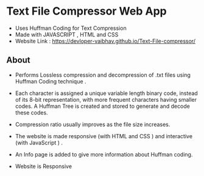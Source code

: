 <!-- Author : Vaibhav Kumar Sinha   -->

# Text File Compressor Web App

* Uses Huffman Coding for Text Compression
* Made with JAVASCRIPT , HTML and CSS
* Website Link : https://devloper-vaibhav.github.io/Text-File-compressor/

## About

* Performs Lossless compression and decompression of .txt files using Huffman Coding technique .
* Each character is assigned a unique variable length binary code, instead of its 8-bit representation, with more frequent characters having smaller codes. A Huffman Tree is created and stored to generate and decode these codes.
* Compression ratio usually improves as the file size increases.
* The website is made responsive (with HTML and CSS ) and interactive (with JavaScript ) .
* An Info page is added to give more information about Huffman coding.

* Website is Responsive
